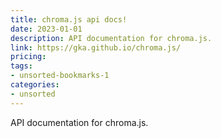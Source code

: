 ```yaml
---
title: chroma.js api docs!
date: 2023-01-01
description: API documentation for chroma.js.
link: https://gka.github.io/chroma.js/
pricing: 
tags: 
- unsorted-bookmarks-1 
categories: 
- unsorted 
---
```


API documentation for chroma.js.